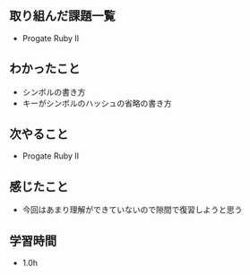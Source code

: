 ## 取り組んだ課題一覧
- Progate Ruby Ⅱ

## わかったこと
- シンボルの書き方
- キーがシンボルのハッシュの省略の書き方

## 次やること
- Progate Ruby Ⅱ

## 感じたこと
- 今回はあまり理解ができていないので隙間で復習しようと思う

## 学習時間
- 1.0h
